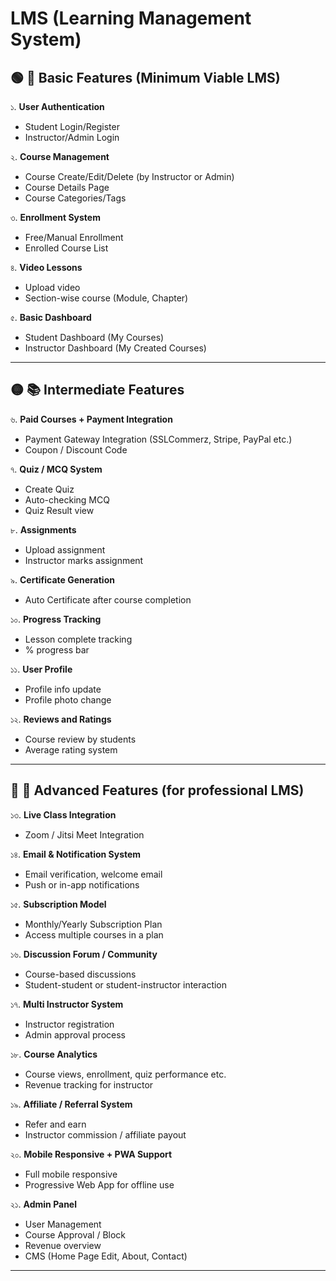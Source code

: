 # **LMS (Learning Management System)** 

## 🟢 **🔰 Basic Features (Minimum Viable LMS)**

১. **User Authentication**
   - Student Login/Register  
   - Instructor/Admin Login  

২. **Course Management**
   - Course Create/Edit/Delete (by Instructor or Admin)  
   - Course Details Page  
   - Course Categories/Tags  

৩. **Enrollment System**
   - Free/Manual Enrollment  
   - Enrolled Course List  

৪. **Video Lessons**
   - Upload video  
   - Section-wise course (Module, Chapter)  

৫. **Basic Dashboard**
   - Student Dashboard (My Courses)  
   - Instructor Dashboard (My Created Courses)  

---

## 🟡 **📚 Intermediate Features**

৬. **Paid Courses + Payment Integration**
   - Payment Gateway Integration (SSLCommerz, Stripe, PayPal etc.)
   - Coupon / Discount Code

৭. **Quiz / MCQ System**
   - Create Quiz  
   - Auto-checking MCQ  
   - Quiz Result view

৮. **Assignments**
   - Upload assignment  
   - Instructor marks assignment  

৯. **Certificate Generation**
   - Auto Certificate after course completion  

১০. **Progress Tracking**
   - Lesson complete tracking  
   - % progress bar  

১১. **User Profile**
   - Profile info update  
   - Profile photo change  

১২. **Reviews and Ratings**
   - Course review by students  
   - Average rating system  

---

## 🔴 **🚀 Advanced Features (for professional LMS)**

১৩. **Live Class Integration**
   - Zoom / Jitsi Meet Integration  

১৪. **Email & Notification System**
   - Email verification, welcome email  
   - Push or in-app notifications  

১৫. **Subscription Model**
   - Monthly/Yearly Subscription Plan  
   - Access multiple courses in a plan  

১৬. **Discussion Forum / Community**
   - Course-based discussions  
   - Student-student or student-instructor interaction  

১৭. **Multi Instructor System**
   - Instructor registration  
   - Admin approval process  

১৮. **Course Analytics**
   - Course views, enrollment, quiz performance etc.  
   - Revenue tracking for instructor  

১৯. **Affiliate / Referral System**
   - Refer and earn  
   - Instructor commission / affiliate payout  

২০. **Mobile Responsive + PWA Support**
   - Full mobile responsive  
   - Progressive Web App for offline use

২১. **Admin Panel**
   - User Management  
   - Course Approval / Block  
   - Revenue overview  
   - CMS (Home Page Edit, About, Contact)

---






